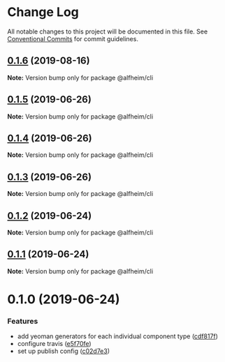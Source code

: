 # Change Log

All notable changes to this project will be documented in this file.
See [Conventional Commits](https://conventionalcommits.org) for commit guidelines.

## [0.1.6](https://github.com/Nasdaq/alfheim/compare/@alfheim/cli@0.1.5...@alfheim/cli@0.1.6) (2019-08-16)

**Note:** Version bump only for package @alfheim/cli





## [0.1.5](https://github.com/Nasdaq/alfheim/compare/@alfheim/cli@0.1.4...@alfheim/cli@0.1.5) (2019-06-26)

**Note:** Version bump only for package @alfheim/cli





## [0.1.4](https://github.com/Nasdaq/alfheim/compare/@alfheim/cli@0.1.2...@alfheim/cli@0.1.4) (2019-06-26)

**Note:** Version bump only for package @alfheim/cli





## [0.1.3](https://github.com/Nasdaq/alfheim/compare/@alfheim/cli@0.1.2...@alfheim/cli@0.1.3) (2019-06-26)

**Note:** Version bump only for package @alfheim/cli





## [0.1.2](https://github.com/Nasdaq/alfheim/compare/@alfheim/cli@0.1.1...@alfheim/cli@0.1.2) (2019-06-24)

**Note:** Version bump only for package @alfheim/cli





## [0.1.1](https://github.com/Nasdaq/alfheim/compare/@alfheim/cli@0.1.0...@alfheim/cli@0.1.1) (2019-06-24)

**Note:** Version bump only for package @alfheim/cli





# 0.1.0 (2019-06-24)


### Features

* add yeoman generators for each individual component type ([cdf817f](https://github.com/Nasdaq/alfheim/commit/cdf817f))
* configure travis ([e5f70fe](https://github.com/Nasdaq/alfheim/commit/e5f70fe))
* set up publish config ([c02d7e3](https://github.com/Nasdaq/alfheim/commit/c02d7e3))
